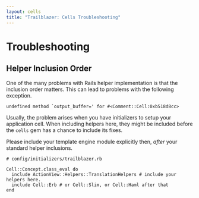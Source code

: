 ```yaml
---
layout: cells
title: "Trailblazer: Cells Troubleshooting"
---
```


# Troubleshooting

## Helper Inclusion Order

One of the many problems with Rails helper implementation is that the inclusion order matters. This can lead to problems with the following exception.


	undefined method `output_buffer=' for #<Comment::Cell:0xb518d8cc>


Usually, the problem arises when you have initializers to setup your application cell. When including helpers here, they might be included before the `cells` gem has a chance to include its fixes.

Please include your template engine module explicitly then, _after_ your standard helper inclusions.


	# config/initializers/trailblazer.rb

	Cell::Concept.class_eval do
	  include ActionView::Helpers::TranslationHelpers # include your helpers here.
	  include Cell::Erb # or Cell::Slim, or Cell::Haml after that
	end
